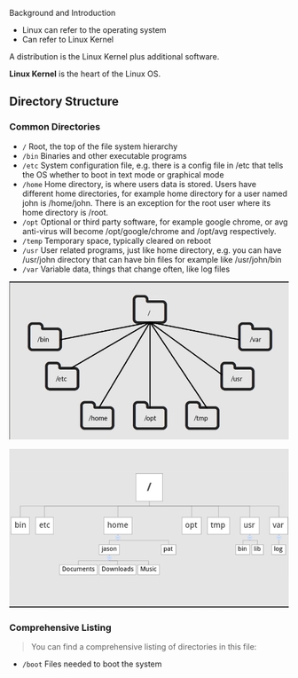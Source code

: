 Background and Introduction

- Linux can refer to the operating system
- Can refer to Linux Kernel

A distribution is the Linux Kernel plus additional software.

**Linux Kernel** is the heart of the Linux OS.

## Directory Structure

### Common Directories

- `/` Root, the top of the file system hierarchy
- `/bin` Binaries and other executable programs
- `/etc` System configuration file, e.g. there is a config file in /etc that tells the OS whether to boot in text mode or graphical mode
- `/home` Home directory, is where users data is stored. Users have different home directories, for example home directory for a user named john is /home/john. There is an exception for the root user where its home directory is /root.
- `/opt` Optional or third party software, for example google chrome, or avg anti-virus will become /opt/google/chrome and /opt/avg respectively.
- `/temp` Temporary space, typically cleared on reboot
- `/usr` User related programs, just like home directory, e.g. you can have /usr/john directory that can have bin files for example like /usr/john/bin
- `/var` Variable data, things that change often, like log files

![](./cd1.png)

![](./cd2.png)

### Comprehensive Listing

> You can find a comprehensive listing of directories in this file: [](./Linux-Directory-Structure.pdf)

- `/boot` Files needed to boot the system
